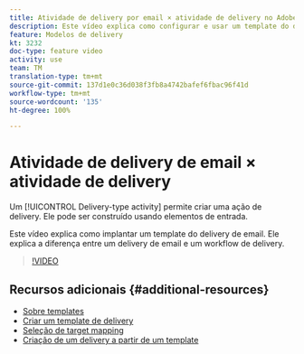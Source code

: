 ```yaml
---
title: Atividade de delivery por email × atividade de delivery no Adobe Campaign Classic
description: Este vídeo explica como configurar e usar um template do delivery.
feature: Modelos de delivery
kt: 3232
doc-type: feature video
activity: use
team: TM
translation-type: tm+mt
source-git-commit: 137d1e0c36d038f3fb8a4742bafef6fbac96f41d
workflow-type: tm+mt
source-wordcount: '135'
ht-degree: 100%

---
```



# Atividade de delivery de email × atividade de delivery

Um [!UICONTROL Delivery-type activity] permite criar uma ação de delivery. Ele pode ser construído usando elementos de entrada.

Este vídeo explica como implantar um template do delivery de email. Ele explica a diferença entre um delivery de email e um workflow de delivery.

>[!VIDEO](https://video.tv.adobe.com/v/24065?quality=12)

## Recursos adicionais {#additional-resources}

* [Sobre templates](https://docs.adobe.com/content/help/pt-BR/campaign-classic/using/sending-messages/using-delivery-templates/about-templates.html)
* [Criar um template de delivery](https://docs.adobe.com/content/help/pt-BR/campaign-classic/using/sending-messages/using-delivery-templates/creating-a-delivery-template.html)
* [Seleção de target mapping](https://docs.adobe.com/content/help/pt-BR/campaign-classic/using/sending-messages/using-delivery-templates/selecting-a-target-mapping.html)
* [Criação de um delivery a partir de um template](https://docs.adobe.com/content/help/pt-BR/campaign-classic/using/sending-messages/using-delivery-templates/creating-a-delivery-from-a-template.html)
